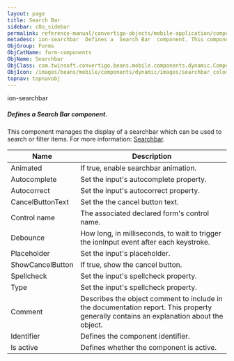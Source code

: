 ```yaml
---
layout: page
title: Search Bar
sidebar: c8o_sidebar
permalink: reference-manual/convertigo-objects/mobile-application/components/form-components/search-bar/
metadesc: ion-searchbar  Defines a  Search Bar  component. This component manages the display of a searchbar which can be used to search or filter items.  For m
ObjGroup: Forms
ObjCatName: form-components
ObjName: Searchbar
ObjClass: com.twinsoft.convertigo.beans.mobile.components.dynamic.ComponentManager$1
ObjIcon: /images/beans/mobile/components/dynamic/images/searchbar_color_32x32.png
topnav: topnavobj
---
```

ion-searchbar
##### Defines a <i>Search Bar</i> component.
This component manages the display of a searchbar which can be used to search or filter items.
 For more information: <a href='https://ionicframework.com/docs/v3/api/components/searchbar/Searchbar/' target='_blank'>Searchbar</a>.

Name | Description 
--- | ---
Animated | If true, enable searchbar animation.
Autocomplete | Set the input's autocomplete property.
Autocorrect | Set the input's autocorrect property.
CancelButtonText | Set the the cancel button text.
Control name | The associated declared form's control name.
Debounce | How long, in milliseconds, to wait to trigger the ionInput event after each keystroke.
Placeholder | Set the input's placeholder.
ShowCancelButton | If true, show the cancel button.
Spellcheck | Set the input's spellcheck property.
Type | Set the input's spellcheck property.
Comment | Describes the object comment to include in the documentation report.  This property generally contains an explanation about the object. 
Identifier | Defines the component identifier.  
Is active | Defines whether the component is active. 

